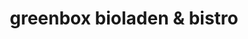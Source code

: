 ---
title: "greenbox bioladen & bistro"
url: /friedrichshafen/greenbox-bioladen-und-bistro/
shop: Lebensmittel
---